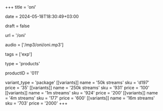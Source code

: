 +++
title = 'oni'

date = 2024-05-18T18:30:49+03:00

draft = false

url = '/oni'

audio = ['/mp3/oni/oni.mp3']

tags = ['exp']

type = 'products'

productID = '011'

variant_type = 'package'
[[variants]]
name = '50k streams'
sku = 'd197'
price = '35'
[[variants]]
name = '250k streams'
sku = '931'
price = '100'
[[variants]]
name = '1m streams'
sku = '924'
price = '200'
[[variants]]
name = '4m streams'
sku = '177'
price = '600'
[[variants]]
name = '16m streams'
sku = '703'
price = '2000'
+++
